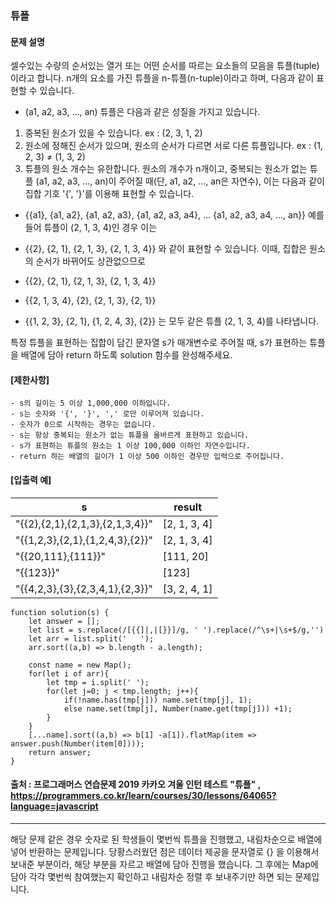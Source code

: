 ### 튜플

#### 문제 설명
셀수있는 수량의 순서있는 열거 또는 어떤 순서를 따르는 요소들의 모음을 튜플(tuple)이라고 합니다. n개의 요소를 가진 튜플을 n-튜플(n-tuple)이라고 하며, 다음과 같이 표현할 수 있습니다.

- (a1, a2, a3, ..., an)
튜플은 다음과 같은 성질을 가지고 있습니다.

1. 중복된 원소가 있을 수 있습니다. ex : (2, 3, 1, 2)
2. 원소에 정해진 순서가 있으며, 원소의 순서가 다르면 서로 다른 튜플입니다. ex : (1, 2, 3) ≠ (1, 3, 2)
3. 튜플의 원소 개수는 유한합니다.
원소의 개수가 n개이고, 중복되는 원소가 없는 튜플 (a1, a2, a3, ..., an)이 주어질 때(단, a1, a2, ..., an은 자연수), 이는 다음과 같이 집합 기호 '{', '}'를 이용해 표현할 수 있습니다.

- {{a1}, {a1, a2}, {a1, a2, a3}, {a1, a2, a3, a4}, ... {a1, a2, a3, a4, ..., an}}
예를 들어 튜플이 (2, 1, 3, 4)인 경우 이는

- {{2}, {2, 1}, {2, 1, 3}, {2, 1, 3, 4}}
와 같이 표현할 수 있습니다. 이때, 집합은 원소의 순서가 바뀌어도 상관없으므로

- {{2}, {2, 1}, {2, 1, 3}, {2, 1, 3, 4}}
- {{2, 1, 3, 4}, {2}, {2, 1, 3}, {2, 1}}
- {{1, 2, 3}, {2, 1}, {1, 2, 4, 3}, {2}}
는 모두 같은 튜플 (2, 1, 3, 4)를 나타냅니다.

특정 튜플을 표현하는 집합이 담긴 문자열 s가 매개변수로 주어질 때, s가 표현하는 튜플을 배열에 담아 return 하도록 solution 함수를 완성해주세요.

#### [제한사항]
    - s의 길이는 5 이상 1,000,000 이하입니다.
    - s는 숫자와 '{', '}', ',' 로만 이루어져 있습니다.
    - 숫자가 0으로 시작하는 경우는 없습니다.
    - s는 항상 중복되는 원소가 없는 튜플을 올바르게 표현하고 있습니다.
    - s가 표현하는 튜플의 원소는 1 이상 100,000 이하인 자연수입니다.
    - return 하는 배열의 길이가 1 이상 500 이하인 경우만 입력으로 주어집니다.
#### [입출력 예]
|s|result|
|--|----|
|"{{2},{2,1},{2,1,3},{2,1,3,4}}"|[2, 1, 3, 4]|
|"{{1,2,3},{2,1},{1,2,4,3},{2}}"|[2, 1, 3, 4]|
|"{{20,111},{111}}"|[111, 20]|
|"{{123}}"|[123]|
|"{{4,2,3},{3},{2,3,4,1},{2,3}}"|[3, 2, 4, 1]|

```
function solution(s) {
    let answer = [];
    let list = s.replace(/[{{]|,|[}}]/g, ' ').replace(/^\s+|\s+$/g,'')
    let arr = list.split('   ');
    arr.sort((a,b) => b.length - a.length);
    
    const name = new Map();
    for(let i of arr){
        let tmp = i.split(' ');
        for(let j=0; j < tmp.length; j++){
            if(!name.has(tmp[j])) name.set(tmp[j], 1);
            else name.set(tmp[j], Number(name.get(tmp[j])) +1);
        }
    }
    [...name].sort((a,b) => b[1] -a[1]).flatMap(item => answer.push(Number(item[0])));
    return answer;
}
```
#### 출처 : 프로그래머스 연습문제 2019 카카오 겨울 인턴 테스트  "튜플" , https://programmers.co.kr/learn/courses/30/lessons/64065?language=javascript
----------------------------------------------------------------------------------------------------------------------------------------------
해당 문제 같은 경우 숫자로 된 학생들이 몇번씩 튜플을 진행했고, 내림차순으로 배열에 넣어 반환하는 문제입니다. 
당황스러웠던 점은 데이터 제공을 문자열로 {} 을 이용해서 보내준 부분이라, 해당 부분을 자르고 배열에 담아 진행을 했습니다.
그 후에는 Map에 담아 각각 몇번씩 참여했는지 확인하고 내림차순 정렬 후 보내주기만 하면 되는 문제입니다.


